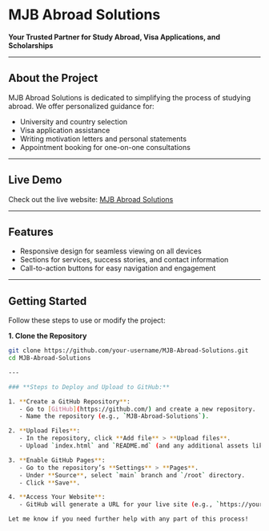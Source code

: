 # MJB Abroad Solutions
**Your Trusted Partner for Study Abroad, Visa Applications, and Scholarships**

---

## About the Project
MJB Abroad Solutions is dedicated to simplifying the process of studying abroad. We offer personalized guidance for:  
- University and country selection  
- Visa application assistance  
- Writing motivation letters and personal statements  
- Appointment booking for one-on-one consultations  

---

## Live Demo
Check out the live website: [MJB Abroad Solutions](https://your-username.github.io/MJB-Abroad-Solutions/)  

---

## Features
- Responsive design for seamless viewing on all devices  
- Sections for services, success stories, and contact information  
- Call-to-action buttons for easy navigation and engagement  

---

## Getting Started
Follow these steps to use or modify the project:  

**1. Clone the Repository**  
```bash
git clone https://github.com/your-username/MJB-Abroad-Solutions.git
cd MJB-Abroad-Solutions

---

### **Steps to Deploy and Upload to GitHub:**

1. **Create a GitHub Repository**:
   - Go to [GitHub](https://github.com/) and create a new repository.
   - Name the repository (e.g., `MJB-Abroad-Solutions`).

2. **Upload Files**:
   - In the repository, click **Add file** > **Upload files**.
   - Upload `index.html` and `README.md` (and any additional assets like images if needed).

3. **Enable GitHub Pages**:
   - Go to the repository’s **Settings** > **Pages**.
   - Under **Source**, select `main` branch and `/root` directory.
   - Click **Save**.

4. **Access Your Website**:
   - GitHub will generate a URL for your live site (e.g., `https://your-username.github.io/MJB-Abroad-Solutions/`).

Let me know if you need further help with any part of this process!

